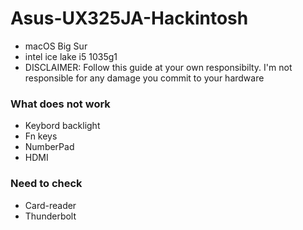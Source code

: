 # Asus-UX325JA-Hackintosh
- macOS Big Sur
- intel ice lake i5 1035g1
- DISCLAIMER: Follow this guide at your own responsibilty. I'm not responsible for any damage you commit to your hardware
### What does not work
- Keybord backlight
- Fn keys
- NumberPad
- HDMI
### Need to check
- Card-reader
- Thunderbolt
###
